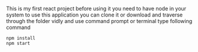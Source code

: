 This is my first react project before using it you need to have node in your system to use this application you can clone it or download and traverse through the folder vidly and use command prompt or terminal type following command

    npm install
    npm start
